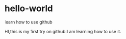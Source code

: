 # hello-world
learn how to use github

HI,this is my first try on github.I am learning how to use it.
